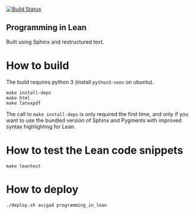 
[![Build
Status](https://travis-ci.org/avigad/programming_in_lean.svg?branch=master)](https://travis-ci.org/avigad/programming_in_lean)

Programming in Lean
-------------------

Built using Sphinx and restructured text.

# How to build

The build requires python 3 (install `python3-venv` on ubuntu).

```
make install-deps
make html
make latexpdf
```

The call to `make install-deps` is only required the first time, and only if you want to use the bundled version of Sphinx and Pygments with improved syntax highlighting for Lean.

# How to test the Lean code snippets

```
make leantest
```

# How to deploy

```
./deploy.sh avigad programming_in_lean
```
